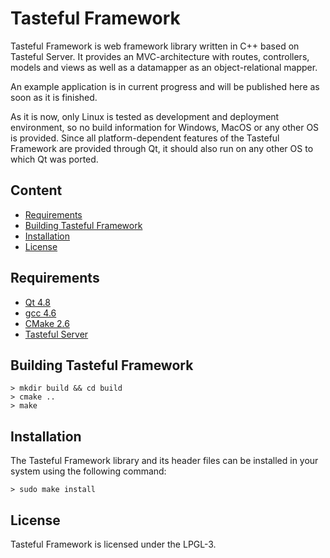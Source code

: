 Tasteful Framework
============

Tasteful Framework is web framework library written in C++ based on Tasteful Server.
It provides an MVC-architecture with routes, controllers, models and views as well as a datamapper as an object-relational mapper.

An example application is in current progress and will be published here as soon as it is finished.

As it is now, only Linux is tested as development and deployment environment, so no build information for Windows, MacOS or any other OS is provided.
Since all platform-dependent features of the Tasteful Framework are provided through Qt, it should also run on any other OS to which Qt was ported.

Content
------------

 * [Requirements](#requirements)
 * [Building Tasteful Framework](#building-tasteful-framework)
 * [Installation](#installation)
 * [License](#license)

Requirements
---------------------

 * [Qt 4.8](http://qt.nokia.com/)
 * [gcc 4.6](http://gcc.gnu.org/)
 * [CMake 2.6](http://www.cmake.org/)
 * [Tasteful Server](https://github.com/scheibel/tasteful-server)

Building Tasteful Framework
------------------------------------------

    > mkdir build && cd build
    > cmake ..
    > make

Installation
----------------

The Tasteful Framework library and its header files can be installed in your system using the following command:

    > sudo make install

License
-----------

Tasteful Framework is licensed under the LPGL-3.